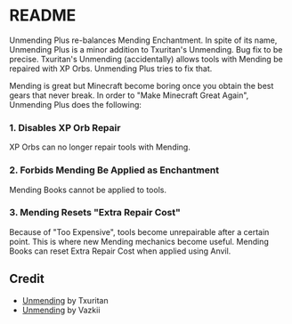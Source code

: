 # README

Unmending Plus re-balances Mending Enchantment. In spite of its name, Unmending Plus is a minor addition to Txuritan's Unmending. Bug fix to be precise. Txuritan's Unmending (accidentally) allows tools with Mending be repaired with XP Orbs. Unmending Plus tries to fix that.

Mending is great but Minecraft become boring once you obtain the best gears that never break. In order to "Make Minecraft Great Again", Unmending Plus does the following: 

### 1. Disables XP Orb Repair

XP Orbs can no longer repair tools with Mending.

### 2. Forbids Mending Be Applied as Enchantment

Mending Books cannot be applied to tools.

### 3. Mending Resets "Extra Repair Cost"

Because of "Too Expensive", tools become unrepairable after a certain point. This is where new Mending mechanics become useful. Mending Books can reset Extra Repair Cost when applied using Anvil.

## Credit

- [Unmending](https://modrinth.com/mod/unmending) by Txuritan
- [Unmending](https://www.curseforge.com/minecraft/mc-mods/unmending) by Vazkii